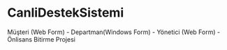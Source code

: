 # CanliDestekSistemi
Müşteri (Web Form) - Departman(Windows Form) - Yönetici (Web Form) - Önlisans Bitirme Projesi



